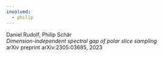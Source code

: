 ```yaml
---
involved:
  - philip
---
```


Daniel Rudolf, Philip Schär  
*Dimension-independent spectral gap of polar slice sampling*  
arXiv preprint arXiv:2305:03685, 2023  

